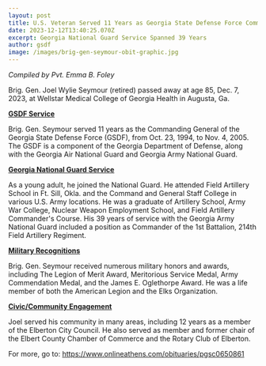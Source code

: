 ```yaml
---
layout: post
title: U.S. Veteran Served 11 Years as Georgia State Defense Force Commanding  General
date: 2023-12-12T13:40:25.070Z
excerpt: Georgia National Guard Service Spanned 39 Years
author: gsdf
image: /images/brig-gen-seymour-obit-graphic.jpg
---
```

*Compiled by Pvt. Emma B. Foley*

Brig. Gen.  Joel Wylie Seymour (retired) passed away at age 85, Dec. 7, 2023, at Wellstar Medical College of Georgia Health in Augusta, Ga.  

<u>**GSDF Service</u>**

Brig. Gen. Seymour served 11 years as the Commanding General of the Georgia State Defense Force (GSDF), from Oct. 23, 1994, to Nov. 4, 2005.
The GSDF is a component of the Georgia Department of Defense, along with the Georgia Air National Guard and Georgia Army National Guard.

<u>**Georgia National Guard Service</u>**

As a young adult, he joined the National Guard. He attended Field Artillery School in Ft. Sill, Okla. and the Command and General Staff College in various U.S. Army locations. He was a graduate of Artillery School, Army War College, Nuclear Weapon Employment School, and Field Artillery Commander's Course. His 39 years of service with the Georgia Army National Guard included a position as Commander of the 1st Battalion, 214th Field Artillery Regiment.

<u>**Military Recognitions</u>**

Brig. Gen. Seymour received numerous military honors and awards, including The Legion of Merit Award, Meritorious Service Medal, Army Commendation Medal, and the James E. Oglethorpe Award.
He was a life member of both the American Legion and the Elks Organization.

<u>**Civic/Community Engagement</u>**

Joel served his community in many areas, including 12 years as a member of the Elberton City Council. He also served as member and former chair of the Elbert County Chamber of Commerce and the Rotary Club of Elberton. 

For more, go to: <https://www.onlineathens.com/obituaries/pgsc0650861>